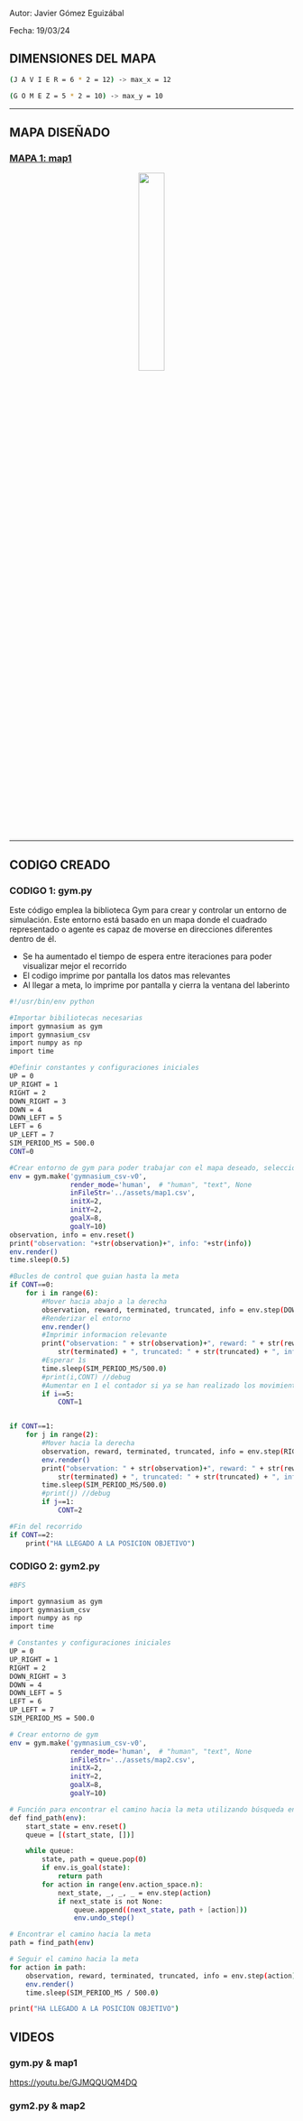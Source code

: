Autor: Javier Gómez Eguizábal

Fecha: 19/03/24

## DIMENSIONES DEL MAPA

```bash
(J A V I E R = 6 * 2 = 12) -> max_x = 12 

(G O M E Z = 5 * 2 = 10) -> max_y = 10
```
----

## MAPA DISEÑADO
### [MAPA 1: map1](map1.csv)

<p align="center">
  <img src="https://github.com/Javierge15/Simuladores-de-Robots/assets/148269271/30e3d431-ae61-4059-8aa3-992286c742c5" width = 30%/>
</p>

----

## CODIGO CREADO
### CODIGO 1: gym.py
Este código emplea la biblioteca Gym para crear y controlar un entorno de simulación. Este entorno está basado en un mapa donde el cuadrado representado o agente es capaz de moverse en direcciones diferentes dentro de él.

- Se ha aumentado el tiempo de espera entre iteraciones para poder visualizar mejor el recorrido
- El codigo imprime por pantalla los datos mas relevantes
- Al llegar a meta, lo imprime por pantalla y cierra la ventana del laberinto

```bash
#!/usr/bin/env python

#Importar bibiliotecas necesarias
import gymnasium as gym
import gymnasium_csv
import numpy as np
import time

#Definir constantes y configuraciones iniciales
UP = 0
UP_RIGHT = 1
RIGHT = 2
DOWN_RIGHT = 3
DOWN = 4
DOWN_LEFT = 5
LEFT = 6
UP_LEFT = 7
SIM_PERIOD_MS = 500.0
CONT=0

#Crear entorno de gym para poder trabajar con el mapa deseado, seleccionando origen y meta
env = gym.make('gymnasium_csv-v0',
               render_mode='human',  # "human", "text", None
               inFileStr='../assets/map1.csv',
               initX=2,
               initY=2,
               goalX=8,
               goalY=10)
observation, info = env.reset()
print("observation: "+str(observation)+", info: "+str(info))
env.render()
time.sleep(0.5)

#Bucles de control que guian hasta la meta
if CONT==0:
    for i in range(6):
        #Mover hacia abajo a la derecha
        observation, reward, terminated, truncated, info = env.step(DOWN_RIGHT)
        #Renderizar el entorno
        env.render()
        #Imprimir informacion relevante
        print("observation: " + str(observation)+", reward: " + str(reward) + ", terminated: " +
            str(terminated) + ", truncated: " + str(truncated) + ", info: " + str(info))
        #Esperar 1s
        time.sleep(SIM_PERIOD_MS/500.0)
        #print(i,CONT) //debug
        #Aumentar en 1 el contador si ya se han realizado los movimientos deseados
        if i==5:
            CONT=1


if CONT==1:
    for j in range(2):
        #Mover hacia la derecha
        observation, reward, terminated, truncated, info = env.step(RIGHT)
        env.render()
        print("observation: " + str(observation)+", reward: " + str(reward) + ", terminated: " +
            str(terminated) + ", truncated: " + str(truncated) + ", info: " + str(info))
        time.sleep(SIM_PERIOD_MS/500.0)
        #print(j) //debug
        if j==1:
            CONT=2

#Fin del recorrido
if CONT==2:
    print("HA LLEGADO A LA POSICION OBJETIVO")
```

### CODIGO 2: gym2.py

```bash
#BFS

import gymnasium as gym
import gymnasium_csv
import numpy as np
import time

# Constantes y configuraciones iniciales
UP = 0
UP_RIGHT = 1
RIGHT = 2
DOWN_RIGHT = 3
DOWN = 4
DOWN_LEFT = 5
LEFT = 6
UP_LEFT = 7
SIM_PERIOD_MS = 500.0

# Crear entorno de gym
env = gym.make('gymnasium_csv-v0',
               render_mode='human',  # "human", "text", None
               inFileStr='../assets/map2.csv',
               initX=2,
               initY=2,
               goalX=8,
               goalY=10)

# Función para encontrar el camino hacia la meta utilizando búsqueda en anchura
def find_path(env):
    start_state = env.reset()
    queue = [(start_state, [])]

    while queue:
        state, path = queue.pop(0)
        if env.is_goal(state):
            return path
        for action in range(env.action_space.n):
            next_state, _, _, _ = env.step(action)
            if next_state is not None:
                queue.append((next_state, path + [action]))
                env.undo_step()

# Encontrar el camino hacia la meta
path = find_path(env)

# Seguir el camino hacia la meta
for action in path:
    observation, reward, terminated, truncated, info = env.step(action)
    env.render()
    time.sleep(SIM_PERIOD_MS / 500.0)

print("HA LLEGADO A LA POSICION OBJETIVO")

```

## VIDEOS

### gym.py & map1

https://youtu.be/GJMQQUQM4DQ

### gym2.py & map2


